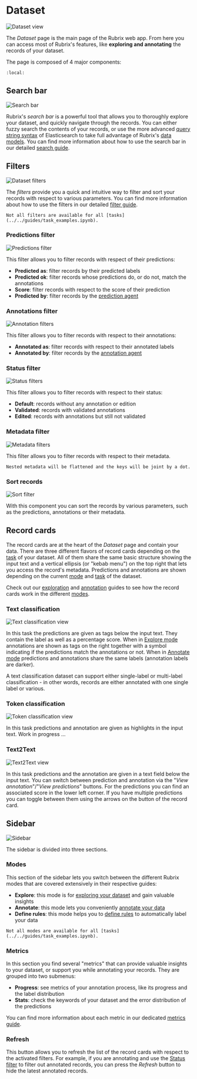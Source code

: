 # Dataset

![Dataset view](../../_static/reference/webapp/dataset_view1.png)

The _Dataset_ page is the main page of the Rubrix web app.
From here you can access most of Rubrix's features, like **exploring and annotating** the records of your dataset.

The page is composed of 4 major components:

```{contents}
:local:
```

## Search bar

![Search bar](../../_static/reference/webapp/search_bar.png)

Rubrix's _search bar_ is a powerful tool that allows you to thoroughly explore your dataset, and quickly navigate through the records.
You can either fuzzy search the contents of your records, or use the more advanced [query string syntax](https://www.elastic.co/guide/en/elasticsearch/reference/7.10/query-dsl-query-string-query.html#query-string-syntax) of Elasticsearch to take full advantage of Rubrix's [data models](../python/python_client.rst#module-rubrix.client.models).
You can find more information about how to use the search bar in our detailed [search guide](search_records.md).

## Filters

![Dataset filters](../../_static/reference/webapp/filters_all.png)

The _filters_ provide you a quick and intuitive way to filter and sort your records with respect to various parameters.
You can find more information about how to use the filters in our detailed [filter guide](filter_records.md).

```{note}
Not all filters are available for all [tasks](../../guides/task_examples.ipynb).
```

### Predictions filter

![Predictions filter](../../_static/reference/webapp/prediction_filter.png)

This filter allows you to filter records with respect of their predictions:

- **Predicted as**: filter records by their predicted labels
- **Predicted ok**: filter records whose predictions do, or do not, match the annotations
- **Score**: filter records with respect to the score of their prediction
- **Predicted by**: filter records by the [prediction agent](../python/python_client.rst#module-rubrix.client.models)

### Annotations filter

![Annotation filters](../../_static/reference/webapp/annotation_filters.png)

This filter allows you to filter records with respect to their annotations:

- **Annotated as**: filter records with respect to their annotated labels
- **Annotated by**: filter records by the [annotation agent](../python/python_client.rst#module-rubrix.client.models)

### Status filter

![Status filters](../../_static/reference/webapp/status_filters.png)

This filter allows you to filter records with respect to their status:

- **Default**: records without any annotation or edition
- **Validated**: records with validated annotations
- **Edited**: records with annotations but still not validated

### Metadata filter

![Metadata filters](../../_static/reference/webapp/metadata_filter.png)

This filter allows you to filter records with respect to their metadata.

```{hint}
Nested metadata will be flattened and the keys will be joint by a dot.
```

### Sort records

![Sort filter](../../_static/reference/webapp/sort_filter.png)

With this component you can sort the records by various parameters, such as the predictions, annotations or their metadata.

## Record cards

The record cards are at the heart of the _Dataset_ page and contain your data.
There are three different flavors of record cards depending on the [task](../../guides/task_examples.ipynb) of your dataset.
All of them share the same basic structure showing the input text and a vertical ellipsis (or "kebab menu") on the top right that lets you access the record's metadata.
Predictions and annotations are shown depending on the current [mode](#modes) and [task](../../guides/task_examples.ipynb) of the dataset.

Check out our [exploration](explore_records.md) and [annotation](annotate_records.md) guides to see how the record cards work in the different [modes](#modes).

### Text classification

![Text classification view](../../_static/reference/webapp/text_classification.png)

In this task the predictions are given as tags below the input text.
They contain the label as well as a percentage score.
When in [Explore mode](#modes) annotations are shown as tags on the right together with a symbol indicating if the predictions match the annotations or not.
When in [Annotate mode](#modes) predictions and annotations share the same labels (annotation labels are darker).

A text classification dataset can support either single-label or multi-label classification - in other words, records are either annotated with one single label or various.

### Token classification

![Token classification view](../../_static/reference/webapp/token_classification.png)

In this task predictions and annotation are given as highlights in the input text.
Work in progress ...

### Text2Text

![Text2Text view](../../_static/reference/webapp/text2text.png)

In this task predictions and the annotation are given in a text field below the input text.
You can switch between prediction and annotation via the "_View annotation_"/"_View predictions_" buttons.
For the predictions you can find an associated score in the lower left corner.
If you have multiple predictions you can toggle between them using the arrows on the button of the record card.

## Sidebar

![Sidebar](../../_static/reference/webapp/sidebar_view.png)

The sidebar is divided into three sections.

### Modes

This section of the sidebar lets you switch between the different Rubrix modes that are covered extensively in their respective guides:

- **Explore**: this mode is for [exploring your dataset](explore_records.md) and gain valuable insights
- **Annotate**: this mode lets you conveniently [annotate your data](annotate_records.md)
- **Define rules**: this mode helps you to [define rules](define_rules.md) to automatically label your data

```{note}
Not all modes are available for all [tasks](../../guides/task_examples.ipynb).
```

### Metrics

In this section you find several "metrics" that can provide valuable insights to your dataset, or support you while annotating your records.
They are grouped into two submenus:

- **Progress**: see metrics of your annotation process, like its progress and the label distribution
- **Stats**: check the keywords of your dataset and the error distribution of the predictions

You can find more information about each metric in our dedicated [metrics guide](view_dataset_metrics.md).

### Refresh

This button allows you to refresh the list of the record cards with respect to the activated filters.
For example, if you are annotating and use the [Status filter](#status-filter) to filter out annotated records, you can press the _Refresh_ button to hide the latest annotated records.
